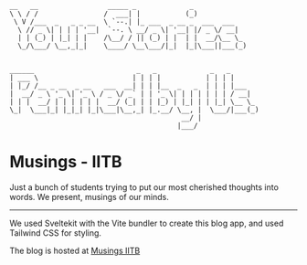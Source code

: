 ```
__   __                 _____ _             _                
\ \ / /                /  ___| |           (_)               
 \ V /___  _   _ _ __  \ `--.| |_ ___  _ __ _  ___  ___      
  \ // _ \| | | | '__|  `--. \ __/ _ \| '__| |/ _ \/ __|     
  | | (_) | |_| | |    /\__/ / || (_) | |  | |  __/\__ \_    
  \_/\___/ \__,_|_|    \____/ \__\___/|_|  |_|\___||___(_)   
                                                             
                                                             
______                         _   _             _   _       
| ___ \                       | | | |           | | | |      
| |_/ /__ _ __  _ __   ___  __| | | |__  _   _  | | | |___   
|  __/ _ \ '_ \| '_ \ / _ \/ _` | | '_ \| | | | | | | / __|  
| | |  __/ | | | | | |  __/ (_| | | |_) | |_| | | |_| \__ \_ 
\_|  \___|_| |_|_| |_|\___|\__,_| |_.__/ \__, |  \___/|___(_)
                                          __/ |              
                                         |___/               
```

# Musings - IITB

Just a bunch of students trying to put our most cherished thoughts into words. We present, musings of our minds.

---

We used Sveltekit with the Vite bundler to create this blog app, and used Tailwind CSS for styling. 

The blog is hosted at 
[Musings IITB](https://musings-iitb.netlify.app/)
